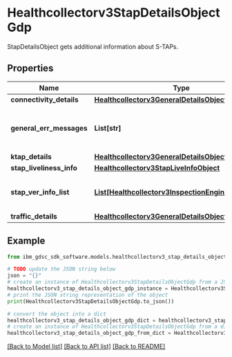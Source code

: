 # Healthcollectorv3StapDetailsObjectGdp

StapDetailsObject gets additional information about S-TAPs.

## Properties

Name | Type | Description | Notes
------------ | ------------- | ------------- | -------------
**connectivity_details** | [**Healthcollectorv3GeneralDetailsObject**](Healthcollectorv3GeneralDetailsObject.md) |  | [optional] 
**general_err_messages** | **List[str]** | General error messages of the S-TAP. | [optional] 
**ktap_details** | [**Healthcollectorv3GeneralDetailsObject**](Healthcollectorv3GeneralDetailsObject.md) |  | [optional] 
**stap_liveliness_info** | [**Healthcollectorv3StapLiveInfoObject**](Healthcollectorv3StapLiveInfoObject.md) |  | [optional] 
**stap_ver_info_list** | [**List[Healthcollectorv3InspectionEngineDetailsGdp]**](Healthcollectorv3InspectionEngineDetailsGdp.md) | Inspection engine details of the S-TAP. | [optional] 
**traffic_details** | [**Healthcollectorv3GeneralDetailsObject**](Healthcollectorv3GeneralDetailsObject.md) |  | [optional] 

## Example

```python
from ibm_gdsc_sdk_software.models.healthcollectorv3_stap_details_object_gdp import Healthcollectorv3StapDetailsObjectGdp

# TODO update the JSON string below
json = "{}"
# create an instance of Healthcollectorv3StapDetailsObjectGdp from a JSON string
healthcollectorv3_stap_details_object_gdp_instance = Healthcollectorv3StapDetailsObjectGdp.from_json(json)
# print the JSON string representation of the object
print(Healthcollectorv3StapDetailsObjectGdp.to_json())

# convert the object into a dict
healthcollectorv3_stap_details_object_gdp_dict = healthcollectorv3_stap_details_object_gdp_instance.to_dict()
# create an instance of Healthcollectorv3StapDetailsObjectGdp from a dict
healthcollectorv3_stap_details_object_gdp_from_dict = Healthcollectorv3StapDetailsObjectGdp.from_dict(healthcollectorv3_stap_details_object_gdp_dict)
```
[[Back to Model list]](../README.md#documentation-for-models) [[Back to API list]](../README.md#documentation-for-api-endpoints) [[Back to README]](../README.md)


